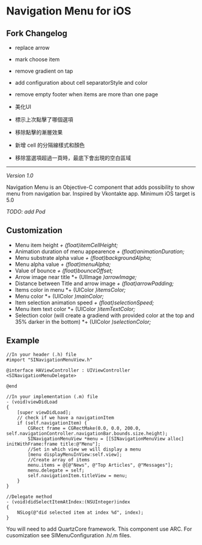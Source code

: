 Navigation Menu for iOS
=============

Fork Changelog
---------
- replace arrow
- mark choose item
- remove gradient on tap
- add configuration about cell separatorStyle and color
- remove empty footer when items are more than one page

- 美化UI
- 標示上次點擊了哪個選項
- 移除點擊的漸層效果
- 新增 cell 的分隔線樣式和顏色
- 移除當選項超過一頁時，最底下會出現的空白區域

---------
*Version 1.0*

Navigation Menu is an Objective-C component that adds possibility to show menu from navigation bar.
Inspired by Vkontakte app. Minimum iOS target is 5.0

*TODO: add Pod*

Customization
---------
 - Menu item height *+ (float)itemCellHeight;*
 - Animation duration of menu appearence *+ (float)animationDuration;*
 - Menu substrate alpha value *+ (float)backgroundAlpha;*
 - Menu alpha value *+ (float)menuAlpha;*
 - Value of bounce *+ (float)bounceOffset;*
 - Arrow image near title *+ (UIImage *)arrowImage;*
 - Distance between Title and arrow image *+ (float)arrowPadding;*
 - Items color in menu *+ (UIColor *)itemsColor;*
 - Menu color *+ (UIColor *)mainColor;*
 - Item selection animation speed *+ (float)selectionSpeed;*
 - Menu item text color *+ (UIColor *)itemTextColor;*
 - Selection color (will create a gradiend with provided color at the top and 35% darker in the bottom) *+ (UIColor *)selectionColor;*

Example
---------
	//In your header (.h) file
	#import "SINavigationMenuView.h"

	@interface HAViewController : UIViewController <SINavigationMenuDelegate>

	@end
	
	//In your implementation (.m) file
	- (void)viewDidLoad
	{
    	[super viewDidLoad];
    	// check if we have a navigationItem
		if (self.navigationItem) {
        	CGRect frame = CGRectMake(0.0, 0.0, 200.0, self.navigationController.navigationBar.bounds.size.height);
        	SINavigationMenuView *menu = [[SINavigationMenuView alloc] initWithFrame:frame title:@"Menu"];
        	//Set in which view we will display a menu
        	[menu displayMenuInView:self.view];
        	//Create array of items
        	menu.items = @[@"News", @"Top Articles", @"Messages"];
        	menu.delegate = self;
        	self.navigationItem.titleView = menu;
    	}
    }
    
    //Delegate method
    - (void)didSelectItemAtIndex:(NSUInteger)index
	{
    	NSLog(@"did selected item at index %d", index);
	}
    
You will need to add QuartzCore framework. This component use ARC.
For cusomization see SIMenuConfiguration .h/.m files.
